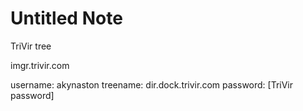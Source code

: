 # Untitled Note

TriVir tree

imgr.trivir.com

username: akynaston
treename: dir.dock.trivir.com
password: \[TriVir password\]
